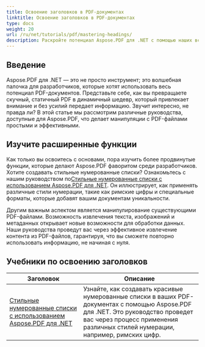 ```yaml
---
title: Освоение заголовков в PDF-документах
linktitle: Освоение заголовков в PDF-документах
type: docs
weight: 20
url: /ru/net/tutorials/pdf/mastering-headings/
description: Раскройте потенциал Aspose.PDF для .NET с помощью наших всеобъемлющих учебных пособий, от базового использования до расширенных функций. Улучшите свои навыки работы с PDF.
---
```

## Введение

Aspose.PDF для .NET — это не просто инструмент; это волшебная палочка для разработчиков, которые хотят использовать весь потенциал PDF-документов. Представьте себе, как вы превращаете скучный, статичный PDF в динамичный шедевр, который привлекает внимание и без усилий передает информацию. Звучит интересно, не правда ли? В этой статье мы рассмотрим различные руководства, доступные для Aspose.PDF, что делает манипуляции с PDF-файлами простыми и эффективными.


## Изучите расширенные функции

Как только вы освоитесь с основами, пора изучить более продвинутые функции, которые делают Aspose.PDF фаворитом среди разработчиков. Хотите создавать стильные нумерованные списки? Ознакомьтесь с нашим руководством по[Стильные нумерованные списки с использованием Aspose.PDF для .NET](./stylish-numbered-lists/). Он иллюстрирует, как применять различные стили нумерации, такие как римские цифры и специальные форматы, которые добавят вашим документам уникальности.

Другим важным аспектом является манипулирование существующими PDF-файлами. Возможность извлечения текста, изображений и метаданных открывает новые возможности для обработки данных. Наши руководства проведут вас через эффективное извлечение контента из PDF-файлов, гарантируя, что вы сможете повторно использовать информацию, не начиная с нуля.

## Учебники по освоению заголовков
| Заголовок | Описание |
| --- | --- | 
| [Стильные нумерованные списки с использованием Aspose.PDF для .NET](./stylish-numbered-lists/) | Узнайте, как создавать красивые нумерованные списки в ваших PDF-документах с помощью Aspose.PDF для .NET. Это руководство проведет вас через процесс применения различных стилей нумерации, например, римских цифр. |   